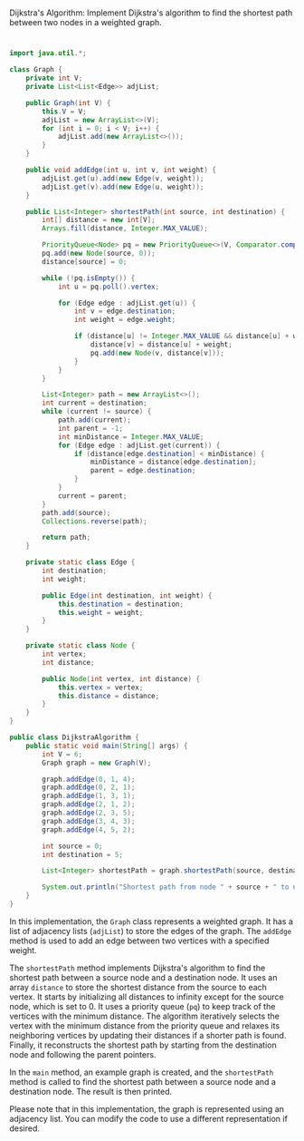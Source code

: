 #
Dijkstra's Algorithm: Implement Dijkstra's algorithm to find the shortest path between two nodes in a weighted graph.
#

```java
import java.util.*;

class Graph {
    private int V;
    private List<List<Edge>> adjList;

    public Graph(int V) {
        this.V = V;
        adjList = new ArrayList<>(V);
        for (int i = 0; i < V; i++) {
            adjList.add(new ArrayList<>());
        }
    }

    public void addEdge(int u, int v, int weight) {
        adjList.get(u).add(new Edge(v, weight));
        adjList.get(v).add(new Edge(u, weight));
    }

    public List<Integer> shortestPath(int source, int destination) {
        int[] distance = new int[V];
        Arrays.fill(distance, Integer.MAX_VALUE);

        PriorityQueue<Node> pq = new PriorityQueue<>(V, Comparator.comparingInt(node -> node.distance));
        pq.add(new Node(source, 0));
        distance[source] = 0;

        while (!pq.isEmpty()) {
            int u = pq.poll().vertex;

            for (Edge edge : adjList.get(u)) {
                int v = edge.destination;
                int weight = edge.weight;

                if (distance[u] != Integer.MAX_VALUE && distance[u] + weight < distance[v]) {
                    distance[v] = distance[u] + weight;
                    pq.add(new Node(v, distance[v]));
                }
            }
        }

        List<Integer> path = new ArrayList<>();
        int current = destination;
        while (current != source) {
            path.add(current);
            int parent = -1;
            int minDistance = Integer.MAX_VALUE;
            for (Edge edge : adjList.get(current)) {
                if (distance[edge.destination] < minDistance) {
                    minDistance = distance[edge.destination];
                    parent = edge.destination;
                }
            }
            current = parent;
        }
        path.add(source);
        Collections.reverse(path);

        return path;
    }

    private static class Edge {
        int destination;
        int weight;

        public Edge(int destination, int weight) {
            this.destination = destination;
            this.weight = weight;
        }
    }

    private static class Node {
        int vertex;
        int distance;

        public Node(int vertex, int distance) {
            this.vertex = vertex;
            this.distance = distance;
        }
    }
}

public class DijkstraAlgorithm {
    public static void main(String[] args) {
        int V = 6;
        Graph graph = new Graph(V);

        graph.addEdge(0, 1, 4);
        graph.addEdge(0, 2, 1);
        graph.addEdge(1, 3, 1);
        graph.addEdge(2, 1, 2);
        graph.addEdge(2, 3, 5);
        graph.addEdge(3, 4, 3);
        graph.addEdge(4, 5, 2);

        int source = 0;
        int destination = 5;

        List<Integer> shortestPath = graph.shortestPath(source, destination);

        System.out.println("Shortest path from node " + source + " to node " + destination + ": " + shortestPath);
    }
}
```

In this implementation, the `Graph` class represents a weighted graph. It has a list of adjacency lists (`adjList`) to store the edges of the graph. The `addEdge` method is used to add an edge between two vertices with a specified weight.

The `shortestPath` method implements Dijkstra's algorithm to find the shortest path between a source node and a destination node. It uses an array `distance` to store the shortest distance from the source to each vertex. It starts by initializing all distances to infinity except for the source node, which is set to 0. It uses a priority queue (`pq`) to keep track of the vertices with the minimum distance. The algorithm iteratively selects the vertex with the minimum distance from the priority queue and relaxes its neighboring vertices by updating their distances if a shorter path is found. Finally, it reconstructs the shortest path by starting from the destination node and following the parent pointers.

In the `main` method, an example graph is created, and the `shortestPath` method is called to find the shortest path between a source node and a destination node. The result is then printed.

Please note that in this implementation, the graph is represented using an adjacency list. You can modify the code to use a different representation if desired.
